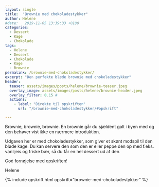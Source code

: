 ```yaml
---
layout: single
title:  "Brownie med chokoladestykker"
author: Helene
#date:   2019-11-05 13:39:33 +0100
categories:  
  - Dessert
  - Kage
  - Chokolade 
tags: 
  - Helene
  - Dessert
  - Chokolade
  - Kage
  - Brownie
permalink: /brownie-med-chokoladestykker/
excerpt: "Den perfekte bløde brownie med chokoladestykker"
header:
  teaser: assets/images/posts/helene/brownie-teaser.jpeg
  overlay_image: assets/images/posts/helene/brownie-header.jpeg
  overlay_filter: 0.15 # 
  actions:
    - label: "Direkte til opskriften"
      url: "/brownie-med-chokoladestykker/#opskrift"

---
```


Brownie, brownie, brownie. 
En brownie går du sjældent galt i byen med og den behøver vist ikke en nærmere introduktion.

Udgaven her er med chokoladestykker, som giver et skønt modspil til den bløde kage. Du kan servere den som den er eller peppe den op med f.eks. vaniljeis og friske bær, så du får en hel dessert ud af den.

God fornøjelse med opskriften!

Helene

{% include opskrift.html opskrift="brownie-med-chokoladestykker" %}